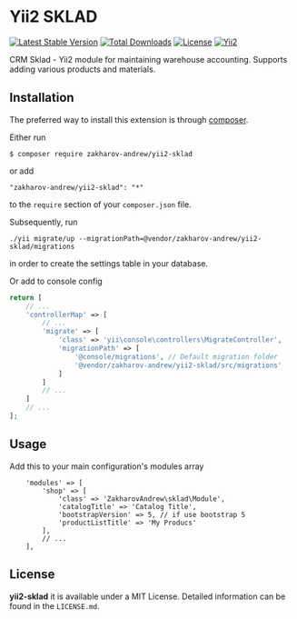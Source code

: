 # Yii2 SKLAD

[![Latest Stable Version](https://poser.pugx.org/zakharov-andrew/yii2-sklad/v/stable)](https://packagist.org/packages/zakharov-andrew/yii2-sklad)
[![Total Downloads](https://poser.pugx.org/zakharov-andrew/yii2-sklad/downloads)](https://packagist.org/packages/zakharov-andrew/yii2-sklad)
[![License](https://poser.pugx.org/zakharov-andrew/yii2-sklad/license)](https://packagist.org/packages/zakharov-andrew/yii2-sklad)
[![Yii2](https://img.shields.io/badge/Powered_by-Yii_Framework-green.svg?style=flat)](http://www.yiiframework.com/)

CRM Sklad - Yii2 module for maintaining warehouse accounting. Supports adding various products and materials.

## Installation

The preferred way to install this extension is through [composer](http://getcomposer.org/download/).

Either run

```
$ composer require zakharov-andrew/yii2-sklad
```
or add

```
"zakharov-andrew/yii2-sklad": "*"
```

to the ```require``` section of your ```composer.json``` file.

Subsequently, run

```
./yii migrate/up --migrationPath=@vendor/zakharov-andrew/yii2-sklad/migrations
```

in order to create the settings table in your database.

Or add to console config

```php
return [
    // ...
    'controllerMap' => [
        // ...
        'migrate' => [
            'class' => 'yii\console\controllers\MigrateController',
            'migrationPath' => [
                '@console/migrations', // Default migration folder
                '@vendor/zakharov-andrew/yii2-sklad/src/migrations'
            ]
        ]
        // ...
    ]
    // ...
];
```

## Usage

Add this to your main configuration's modules array

```
    'modules' => [
        'shop' => [
            'class' => 'ZakharovAndrew\sklad\Module',
            'catalogTitle' => 'Catalog Title',
            'bootstrapVersion' => 5, // if use bootstrap 5
            'productListTitle' => 'My Producs'
        ],
        // ...
    ],
```

## License

**yii2-sklad** it is available under a MIT License. Detailed information can be found in the `LICENSE.md`.

